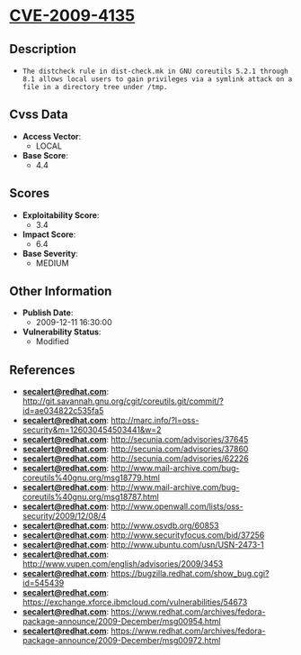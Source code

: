 
# [CVE-2009-4135](http://git.savannah.gnu.org/cgit/coreutils.git/commit/?id=ae034822c535fa5)

## Description

- `The distcheck rule in dist-check.mk in GNU coreutils 5.2.1 through 8.1 allows local users to gain privileges via a symlink attack on a file in a directory tree under /tmp.`

## Cvss Data

- **Access Vector**:
  - LOCAL
- **Base Score**:
  - 4.4

## Scores

- **Exploitability Score**:
  - 3.4
- **Impact Score**:
  - 6.4
- **Base Severity**:
  - MEDIUM

## Other Information

- **Publish Date**:
  - 2009-12-11 16:30:00
- **Vulnerability Status**:
  - Modified

## References

- **secalert@redhat.com**: http://git.savannah.gnu.org/cgit/coreutils.git/commit/?id=ae034822c535fa5
- **secalert@redhat.com**: http://marc.info/?l=oss-security&m=126030454503441&w=2
- **secalert@redhat.com**: http://secunia.com/advisories/37645
- **secalert@redhat.com**: http://secunia.com/advisories/37860
- **secalert@redhat.com**: http://secunia.com/advisories/62226
- **secalert@redhat.com**: http://www.mail-archive.com/bug-coreutils%40gnu.org/msg18779.html
- **secalert@redhat.com**: http://www.mail-archive.com/bug-coreutils%40gnu.org/msg18787.html
- **secalert@redhat.com**: http://www.openwall.com/lists/oss-security/2009/12/08/4
- **secalert@redhat.com**: http://www.osvdb.org/60853
- **secalert@redhat.com**: http://www.securityfocus.com/bid/37256
- **secalert@redhat.com**: http://www.ubuntu.com/usn/USN-2473-1
- **secalert@redhat.com**: http://www.vupen.com/english/advisories/2009/3453
- **secalert@redhat.com**: https://bugzilla.redhat.com/show_bug.cgi?id=545439
- **secalert@redhat.com**: https://exchange.xforce.ibmcloud.com/vulnerabilities/54673
- **secalert@redhat.com**: https://www.redhat.com/archives/fedora-package-announce/2009-December/msg00954.html
- **secalert@redhat.com**: https://www.redhat.com/archives/fedora-package-announce/2009-December/msg00972.html
